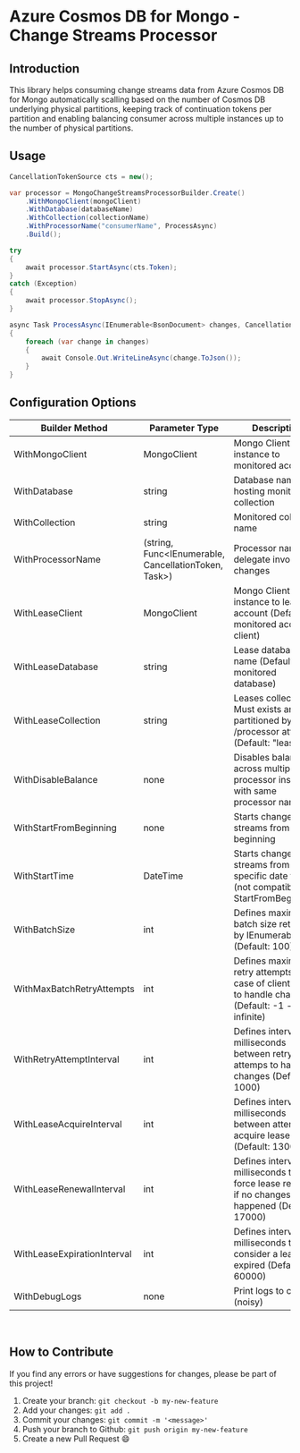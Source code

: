 # Azure Cosmos DB for Mongo - Change Streams Processor

## Introduction

This library helps consuming change streams data from Azure Cosmos DB for Mongo automatically scalling based on the number of Cosmos DB underlying physical partitions, keeping track of continuation tokens per partition and enabling balancing consumer across multiple instances up to the number of physical partitions.

## Usage

```csharp
CancellationTokenSource cts = new();

var processor = MongoChangeStreamsProcessorBuilder.Create()
    .WithMongoClient(mongoClient)
    .WithDatabase(databaseName)
    .WithCollection(collectionName)
    .WithProcessorName("consumerName", ProcessAsync)
    .Build();

try
{
    await processor.StartAsync(cts.Token);
}
catch (Exception)
{
    await processor.StopAsync();
}

async Task ProcessAsync(IEnumerable<BsonDocument> changes, CancellationToken cancellationToken)
{
    foreach (var change in changes)
    {
        await Console.Out.WriteLineAsync(change.ToJson());
    }
}
```

## Configuration Options

| Builder Method | Parameter Type | Description | Required |
| --- | --- | --- | --- |
| WithMongoClient | MongoClient | Mongo Client instance to monitored account | yes |
| WithDatabase | string | Database name hosting monitored collection | yes |
| WithCollection | string | Monitored collection name | yes |
| WithProcessorName | (string, Func<IEnumerable<BsonDocument>, CancellationToken, Task>) | Processor name and delegate invoked on changes | yes |
| WithLeaseClient | MongoClient | Mongo Client instance to leases account (Default: monitored account client) | no |
| WithLeaseDatabase | string | Lease database name (Default: monitored database) | no |
| WithLeaseCollection | string | Leases collection. Must exists and partitioned by /processor attribute (Default: "leases") | no |
| WithDisableBalance | none | Disables balance across multiple processor instances with same processor name | no |
| WithStartFromBeginning | none | Starts change streams from the beginning | no |
| WithStartTime | DateTime | Starts change streams from a specific date time (not compatible with StartFromBeginning) | no |
| WithBatchSize | int | Defines maximum batch size returned by IEnumerable<BsonDocument> (Default: 100) | no |
| WithMaxBatchRetryAttempts | int | Defines maximum retry attempts in case of client failure to handle changes (Default: -1 - infinite) | no |
| WithRetryAttemptInterval | int | Defines interval in milliseconds between retry attemps to handle changes (Default: 1000) | no |
| WithLeaseAcquireInterval | int | Defines interval in milliseconds between attemps to acquire lease (Default: 13000) | no |
| WithLeaseRenewalInterval | int | Defines interval in milliseconds to force lease renewal if no changes happened (Default: 17000) | no |
| WithLeaseExpirationInterval | int | Defines interval in milliseconds to consider a lease expired (Default: 60000) | no |
| WithDebugLogs | none | Print logs to console (noisy) | no |

<br/>

## How to Contribute

If you find any errors or have suggestions for changes, please be part of this project!

1. Create your branch: `git checkout -b my-new-feature`
2. Add your changes: `git add .`
3. Commit your changes: `git commit -m '<message>'`
4. Push your branch to Github: `git push origin my-new-feature`
5. Create a new Pull Request 😄